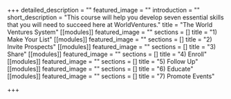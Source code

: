 +++
detailed_description = ""
featured_image = ""
introduction = ""
short_description = "This course will help you develop seven essential skills that you will need to succeed here at WorldVentures."
title = "The World Ventures System"
[[modules]]
featured_image = ""
sections = []
title = "1) Make Your List"
[[modules]]
featured_image = ""
sections = []
title = "2) Invite Prospects"
[[modules]]
featured_image = ""
sections = []
title = "3) Share"
[[modules]]
featured_image = ""
sections = []
title = "4) Enroll"
[[modules]]
featured_image = ""
sections = []
title = "5) Follow Up"
[[modules]]
featured_image = ""
sections = []
title = "6) Educate"
[[modules]]
featured_image = ""
sections = []
title = "7) Promote Events"

+++

